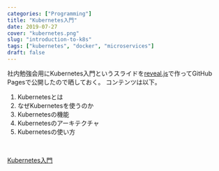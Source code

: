 ```yaml
---
categories: ["Programming"]
title: "Kubernetes入門"
date: 2019-07-27
cover: "kubernetes.png"
slug: "introduction-to-k8s"
tags: ["kubernetes", "docker", "microservices"]
draft: false
---
```


社内勉強会用にKubernetes入門というスライドを[reveal.js](https://revealjs.com/)で作ってGitHub Pagesで公開したので晒しておく。
コンテンツは以下。

1. Kubernetesとは
2. なぜKubernetesを使うのか
3. Kubernetesの機能
4. Kubernetesのアーキテクチャ
5. Kubernetesの使い方

<!--more-->

<br>

[Kubernetes入門](https://kaitoy.github.io/hello-k8s/)
